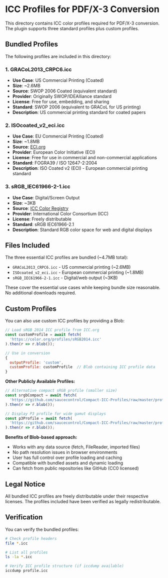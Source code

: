 # ICC Profiles for PDF/X-3 Conversion

This directory contains ICC color profiles required for PDF/X-3 conversion. The plugin supports three standard profiles plus custom profiles.

## Bundled Profiles

The following profiles are included in this directory:

### 1. GRACoL2013_CRPC6.icc
- **Use Case**: US Commercial Printing (Coated)
- **Size**: ~2.6MB
- **Source**: SWOP 2006 Coated (equivalent standard)
- **Provider**: Originally SWOP/IDEAlliance standard
- **License**: Free for use, embedding, and sharing
- **Standard**: SWOP 2006 (equivalent to GRACoL for US printing)
- **Description**: US commercial printing standard for coated papers

### 2. ISOcoated_v2_eci.icc  
- **Use Case**: EU Commercial Printing (Coated)
- **Size**: ~1.8MB
- **Source**: [ECI.org](http://www.eci.org/en/downloads) 
- **Provider**: European Color Initiative (ECI)
- **License**: Free for use in commercial and non-commercial applications
- **Standard**: FOGRA39 / ISO 12647-2:2004
- **Description**: ISO Coated v2 (ECI) - European commercial printing standard

### 3. sRGB_IEC61966-2-1.icc
- **Use Case**: Digital/Screen Output
- **Size**: ~3KB
- **Source**: [ICC Color Registry](https://www.color.org/srgbprofiles.xalter)
- **Provider**: International Color Consortium (ICC)
- **License**: Freely distributable
- **Standard**: sRGB IEC61966-2.1
- **Description**: Standard RGB color space for web and digital displays

## Files Included

The three essential ICC profiles are bundled (~4.7MB total):
- `GRACoL2013_CRPC6.icc` - US commercial printing (~2.6MB)
- `ISOcoated_v2_eci.icc` - European commercial printing (~1.8MB)
- `sRGB_IEC61966-2-1.icc` - Digital/web output (~3KB)

These cover the essential use cases while keeping bundle size reasonable. No additional downloads required.

## Custom Profiles

You can also use custom ICC profiles by providing a Blob:
```javascript
// Load sRGB 2014 ICC profile from ICC.org
const customProfile = await fetch(
  'https://color.org/profiles/sRGB2014.icc'
).then(r => r.blob());

// Use in conversion
{
  outputProfile: 'custom',
  customProfile: customProfile  // Blob containing ICC profile data
}
```

**Other Publicly Available Profiles:**
```javascript
// Alternative compact sRGB profile (smaller size)
const srgbCompact = await fetch(
  'https://github.com/saucecontrol/Compact-ICC-Profiles/raw/master/profiles/sRGB-v2-nano.icc'
).then(r => r.blob());

// Display P3 profile for wide gamut displays
const p3Profile = await fetch(
  'https://github.com/saucecontrol/Compact-ICC-Profiles/raw/master/profiles/DisplayP3-v4.icc'
).then(r => r.blob());
```

**Benefits of Blob-based approach:**
- Works with any data source (fetch, FileReader, imported files)
- No path resolution issues in browser environments
- User has full control over profile loading and caching
- Compatible with bundled assets and dynamic loading
- Can fetch from public repositories like GitHub (CC0 licensed)

## Legal Notice

All bundled ICC profiles are freely distributable under their respective licenses. The profiles included have been verified as legally redistributable.

## Verification

You can verify the bundled profiles:
```bash
# Check profile headers
file *.icc

# List all profiles
ls -la *.icc

# Verify ICC profile structure (if iccdump available)
iccdump profile.icc
```
